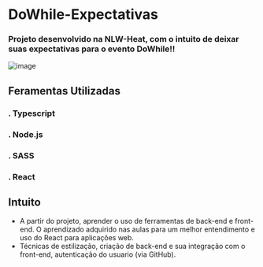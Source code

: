 # DoWhile-Expectativas
### Projeto desenvolvido na NLW-Heat, com o intuito de deixar suas expectativas para o evento DoWhile!!

![image](https://user-images.githubusercontent.com/82225789/143897293-376e8257-6287-4595-b24f-f60a9f3905cc.png)

## Feramentas Utilizadas
### . Typescript
### . Node.js
### . SASS
### . React

## Intuito
 - A partir do projeto, aprender o uso de ferramentas de back-end e front-end. O aprendizado adquirido nas aulas para um melhor entendimento e uso do React para aplicações web.
 - Técnicas de estilização, criação de back-end e sua integração com o front-end, autenticação do usuario (via GitHub).

